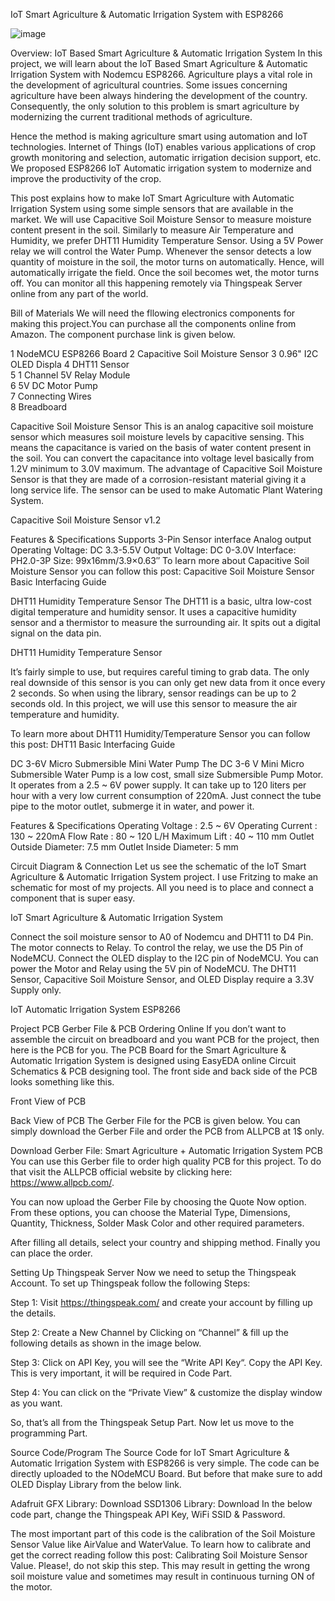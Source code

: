 IoT Smart Agriculture & Automatic Irrigation System with ESP8266 


![image](https://github.com/user-attachments/assets/2a7b0b0c-6b6f-46ff-b54e-a1019d156713)  



Overview: IoT Based Smart Agriculture & Automatic Irrigation System
In this project, we will learn about the IoT Based Smart Agriculture & Automatic Irrigation System with Nodemcu ESP8266. Agriculture plays a vital role in the development of agricultural countries. Some issues concerning agriculture have been always hindering the development of the country. Consequently, the only solution to this problem is smart agriculture by modernizing the current traditional methods of agriculture.

Hence the method is making agriculture smart using automation and IoT technologies. Internet of Things (IoT) enables various applications of crop growth monitoring and selection, automatic irrigation decision support, etc. We proposed ESP8266 IoT Automatic irrigation system to modernize and improve the productivity of the crop.


This post explains how to make IoT Smart Agriculture with Automatic Irrigation System using some simple sensors that are available in the market. We will use Capacitive Soil Moisture Sensor to measure moisture content present in the soil. Similarly to measure Air Temperature and Humidity, we prefer DHT11 Humidity Temperature Sensor. Using a 5V Power relay we will control the Water Pump. Whenever the sensor detects a low quantity of moisture in the soil, the motor turns on automatically. Hence, will automatically irrigate the field. Once the soil becomes wet, the motor turns off. You can monitor all this happening remotely via Thingspeak Server online from any part of the world.

Bill of Materials
We will need the fllowing electronics components for making this project.You can purchase all the components online from Amazon. The component purchase link is given below.


1	NodeMCU ESP8266 Board
2	Capacitive Soil Moisture Sensor	
3	0.96" I2C OLED Displa
4	DHT11 Sensor	
5	1 Channel 5V Relay Module	
6	5V DC Motor Pump	
7	Connecting Wires	
8	Breadboard	

Capacitive Soil Moisture Sensor
This is an analog capacitive soil moisture sensor which measures soil moisture levels by capacitive sensing. This means the capacitance is varied on the basis of water content present in the soil. You can convert the capacitance into voltage level basically from 1.2V minimum to 3.0V maximum. The advantage of Capacitive Soil Moisture Sensor is that they are made of a corrosion-resistant material giving it a long service life. The sensor can be used to make Automatic Plant Watering System.

Capacitive Soil Moisture Sensor v1.2

Features & Specifications
Supports 3-Pin Sensor interface
Analog output
Operating Voltage: DC 3.3-5.5V
Output Voltage: DC 0-3.0V
Interface: PH2.0-3P
Size: 99x16mm/3.9×0.63″
To learn more about Capacitive Soil Moisture Sensor you can follow this post: Capacitive Soil Moisture Sensor Basic Interfacing Guide





DHT11 Humidity Temperature Sensor
The DHT11 is a basic, ultra low-cost digital temperature and humidity sensor. It uses a capacitive humidity sensor and a thermistor to measure the surrounding air. It spits out a digital signal on the data pin.

DHT11 Humidity Temperature Sensor

It’s fairly simple to use, but requires careful timing to grab data. The only real downside of this sensor is you can only get new data from it once every 2 seconds. So when using the library, sensor readings can be up to 2 seconds old. In this project, we will use this sensor to measure the air temperature and humidity.

To learn more about DHT11 Humidity/Temperature Sensor you can follow this post: DHT11 Basic Interfacing Guide

DC 3-6V Micro Submersible Mini Water Pump
The DC 3-6 V Mini Micro Submersible Water Pump is a low cost, small size Submersible Pump Motor. It operates from a 2.5 ~ 6V power supply. It can take up to 120 liters per hour with a very low current consumption of 220mA. Just connect the tube pipe to the motor outlet, submerge it in water, and power it.



Features & Specifications
Operating Voltage : 2.5 ~ 6V
Operating Current : 130 ~ 220mA
Flow Rate : 80 ~ 120 L/H
Maximum Lift : 40 ~ 110 mm
Outlet Outside Diameter: 7.5 mm
Outlet Inside Diameter: 5 mm





Circuit Diagram & Connection
Let us see the schematic of the IoT Smart Agriculture & Automatic Irrigation System project. I use Fritzing to make an schematic for most of my projects. All you need is to place and connect a component that is super easy.

IoT Smart Agriculture & Automatic Irrigation System

Connect the soil moisture sensor to A0 of Nodemcu and DHT11 to D4 Pin. The motor connects to Relay. To control the relay, we use the D5 Pin of NodeMCU. Connect the OLED display to the I2C pin of NodeMCU. You can power the Motor and Relay using the 5V pin of NodeMCU. The DHT11 Sensor, Capacitive Soil Moisture Sensor, and OLED Display require a 3.3V Supply only.

IoT Automatic Irrigation System ESP8266

Project PCB Gerber File & PCB Ordering Online
If you don’t want to assemble the circuit on breadboard and you want PCB for the project, then here is the PCB for you. The PCB Board for the Smart Agriculture & Automatic Irrigation System is designed using EasyEDA online Circuit Schematics & PCB designing tool. The front side and back side of the PCB looks something like this.


Front View of PCB

Back View of PCB
The Gerber File for the PCB is given below. You can simply download the Gerber File and order the PCB from ALLPCB at 1$ only.

Download Gerber File: Smart Agriculture + Automatic Irrigation System PCB
You can use this Gerber file to order high quality PCB for this project. To do that visit the ALLPCB official website by clicking here: https://www.allpcb.com/.



You can now upload the Gerber File by choosing the Quote Now option. From these options, you can choose the Material Type, Dimensions, Quantity, Thickness, Solder Mask Color and other required parameters.



After filling all details, select your country and shipping method. Finally you can place the order.

Setting Up Thingspeak Server
Now we need to setup the Thingspeak Account. To set up Thingspeak follow the following Steps:



Step 1: Visit https://thingspeak.com/ and create your account by filling up the details.

Step 2: Create a New Channel by Clicking on “Channel” & fill up the following details as shown in the image below.


Step 3: Click on API Key, you will see the “Write API Key“. Copy the API Key. This is very important, it will be required in Code Part.


Step 4: You can click on the “Private View” & customize the display window as you want.

So, that’s all from the Thingspeak Setup Part. Now let us move to the programming Part.





Source Code/Program
The Source Code for IoT Smart Agriculture & Automatic Irrigation System with ESP8266 is very simple. The code can be directly uploaded to the NOdeMCU Board. But before that make sure to add OLED Display Library from the below link.

Adafruit GFX Library: Download
SSD1306 Library: Download
In the below code part, change the Thingspeak API Key, WiFi SSID & Password.

The most important part of this code is the calibration of the Soil Moisture Sensor Value like AirValue and WaterValue. To learn how to calibrate and get the correct reading follow this post: Calibrating Soil Moisture Sensor Value. Please!, do not skip this step. This may result in getting the wrong soil moisture value and sometimes may result in continuous turning ON of the motor.

